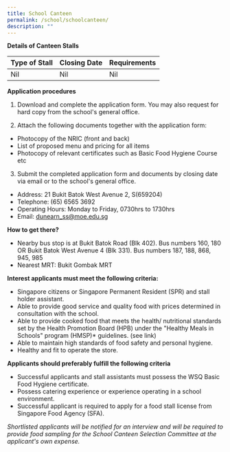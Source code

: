 ```yaml
---
title: School Canteen
permalink: /school/schoolcanteen/
description: ""
---
```

**Details of Canteen Stalls**

| Type of Stall | Closing Date | Requirements |
| -------- | -------- | -------- |
| Nil    |Nil   |  Nil |

**Application procedures** 

1. Download and complete the application form. You may also request for hard copy from the school's general office. 

2. Attach the following documents together with the application form:
*  Photocopy of the NRIC (front and back) 
*  List of proposed menu and pricing for all items 
*  Photocopy of relevant certificates such as Basic Food Hygiene Course etc 

3.  Submit the completed application form and documents by closing date via email or to the school's general office. 


* Address: 21 Bukit Batok West Avenue 2, S(659204)
* Telephone: (65) 6565 3692
* Operating Hours: Monday to Friday, 0730hrs to 1730hrs 
* Email: [dunearn\_ss@moe.edu.sg](mailto:dunearn_ss@moe.edu.sg)

**How to get there?**
* Nearby bus stop is at Bukit Batok Road (Blk 402). Bus numbers  160, 180 OR Bukit Batok West Avenue 4 (Blk 331). Bus numbers 187, 188, 868, 945, 985
* Nearest MRT: Bukit Gombak MRT


**Interest applicants must meet the following criteria:**

* Singapore citizens or Singapore Permanent Resident (SPR)  and stall holder assistant.  
* Able to provide good service and quality food with prices determined in consultation with the school. 
* Able to provide cooked food that meets the health/ nutritional standards set by the Health Promotion Board (HPB) under the "Healthy Meals in Schools" program (HMSP)* guidelines. (see link)
* Able to maintain high standards of food safety and personal hygiene. 
* Healthy and fit to operate the store. 

**Applicants should preferably fulfill the following criteria**

* Successful applicants and stall assistants must possess the WSQ Basic Food Hygiene certificate. 
* Possess catering experience or experience operating in a school environment. 
* Successful applicant is required to apply for a food stall license from Singapore Food Agency (SFA).

*Shortlisted applicants will be notified for an interview and will be required to provide food sampling for the School Canteen Selection Committee at the applicant's own expense.*